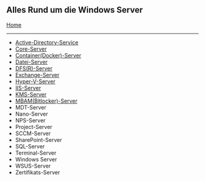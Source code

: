 ## Alles Rund um die Windows Server

[Home](https://github.com/helmutthurnhofer/code-snippet/blob/master/readme.md)
___

* [Active-Directory-Service](https://github.com/helmutthurnhofer/code-snippet/blob/master/Active-Directory-Service.md)
* [Core-Server](https://github.com/helmutthurnhofer/code-snippet/blob/master/Core-Server.md)
* [Container(Docker)-Server](https://github.com/helmutthurnhofer/code-snippet/blob/master/Container-Server.md)
* [Datei-Server](https://github.com/helmutthurnhofer/code-snippet/blob/master/Datei-Server.md)
* [DFS(R)-Server](https://github.com/helmutthurnhofer/code-snippet/blob/master/DFS-Server.md)
* [Exchange-Server](https://github.com/helmutthurnhofer/code-snippet/blob/master/Exchange-Server.md)
* [Hyper-V-Server](https://github.com/helmutthurnhofer/code-snippet/blob/master/Hyper-V-Server.md)
* [IIS-Server](https://github.com/helmutthurnhofer/code-snippet/blob/master/IIS-Server.md)
* [KMS-Server](https://github.com/helmutthurnhofer/code-snippet/blob/master/KMS-Server.md)
* [MBAM(Bitlocker)-Server](https://github.com/helmutthurnhofer/code-snippet/blob/master/MBAM-Server.md)
* MDT-Server
* Nano-Server
* NPS-Server
* Project-Server
* SCCM-Server
* SharePoint-Server
* SQL-Server
* Terminal-Server
* Windows Server
* WSUS-Server
* Zertifikats-Server
